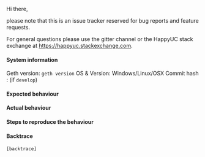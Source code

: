 Hi there,

please note that this is an issue tracker reserved for bug reports and feature requests.

For general questions please use the gitter channel or the HappyUC stack exchange at https://happyuc.stackexchange.com.

#### System information

Geth version: `geth version`
OS & Version: Windows/Linux/OSX
Commit hash : (if `develop`)

#### Expected behaviour


#### Actual behaviour


#### Steps to reproduce the behaviour


#### Backtrace

````
[backtrace]
````
